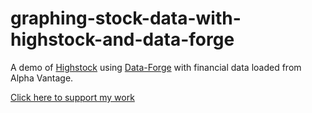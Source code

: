 # graphing-stock-data-with-highstock-and-data-forge

A demo of [Highstock](http://www.highcharts.com/stock/demo) using [Data-Forge](https://github.com/Real-Serious-Games/data-forge-js) with financial data loaded from Alpha Vantage.

[Click here to support my work](https://www.codecapers.com.au/about#support-my-work)
